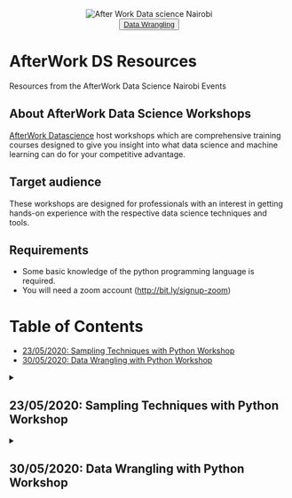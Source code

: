 <center><img src="https://secure.meetupstatic.com/photos/event/5/7/7/7/600_490102391.jpeg" alt="After Work Data science Nairobi"></center>

<center><button><a href="#5302020-data-wrangling-with-python-workshop">Data Wrangling</a></button></center>

<h1>AfterWork DS Resources</h1>

Resources from the AfterWork Data Science Nairobi Events

<h2>About AfterWork Data Science Workshops</h2>

<a href="https://www.meetup.com/AfterWork-Data-Science-Nairobi" target="_blank">AfterWork Datascience</a> host workshops which are comprehensive training courses designed to give you insight into what data science and machine learning can do for your competitive advantage.

<h2>Target audience</h2>

These workshops are designed for professionals with an interest in getting hands-on experience with the respective data science techniques and tools.

<h2>Requirements</h2>

- Some basic knowledge of the python programming language is required.
- You will need a zoom account (<a href="http://bit.ly/signup-zoom" target="blank">http://bit.ly/signup-zoom</a>)

<h1>Table of Contents</h1>

* [23/05/2020: Sampling Techniques with Python Workshop](#23-05-2020-sampling-techniques-with-python-workshop)
* [30/05/2020: Data Wrangling with Python Workshop](#30-05-2020-data-wrangling-with-python-workshop)

<details>
    <summary><h2>23/05/2020: Sampling Techniques with Python Workshop</h2></summary>
    
    <h2>Exploring various sampling techniques using the python programming language</h2>
    
    <img src="https://secure.meetupstatic.com/photos/event/2/6/a/4/highres_490449892.jpeg" alt="Sampling Techniques with Python Workshop">
    
    <h2>Expectations:</h2>

    <ol>
        <li>Understand the process of simple random sampling, systemic sampling, cluster sampling and stratified sampling in selecting samples.</li>
        <li>Demonstrate the ability to perform simple random sampling, systemic sampling, cluster sampling and stratified sampling in selecting samples using the python programming language.</li>
        <li>Understand the advantages and disadvantages of simple random sampling, systemic sampling, cluster sampling and stratified sampling.</li>
    </ol>
    <h2>Resources:</h2>
    <ul>
        <li>Pre reading: <a href="https://bit.ly/stpreading" target="_blank">https://bit.ly/stpreading</a></li>
        <li>Quiz: <a href="https://bit.ly/stwpquiz" target="_blank">https://bit.ly/stwpquiz</a></li>
        <li>Notebook: <a href="https://bit.ly/stwpnote" target="_blank">https://bit.ly/stwpnotebook</a></li>
    </ul>   
</details>

<details>
    <summary><h2>30/05/2020: Data Wrangling with Python Workshop</h2></summary>
    
    <h2>Exploring common techniques for wrangling data with the Python programming language.</h2>
    
    <img src="https://secure.meetupstatic.com/photos/event/8/7/9/highres_490502169.jpeg" alt="Data Wrangling with Python Workshop">
    
    <h2>Expectations:</h2>

    <ol>
        <li>Learn how to load a local dataset from various sources</li>
        <li>Learn how to perform data exploration</li>
        <li>Learn how to check and deal with missing data</li>
        <li>Learn how to filter for records in a data frame</li>
        <li>Learn how to sort a data frame</li>
        <li>Learn how to split, merge and concatenate columns in a data frame</li>
        <li>Learn how to export a data frame</li>
    </ol>
    <h2>Resources:</h2>
    <ul>
        <li>Pre reading: <a href="http://bit.ly/dwpreading" target="_blank">http://bit.ly/dwpreading</a></li>
        <li>Quiz: <a href="http://bit.ly/dwpquiz" target="_blank">http://bit.ly/dwpquiz</a></li>
        <li>Notebook: <a href="http://bit.ly/dwpquiz" target="_blank">http://bit.ly/dwpnotebook</a></li>
    </ul>   
</details>
